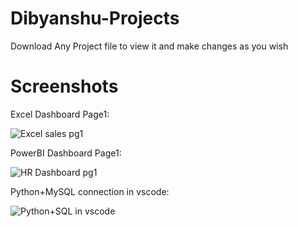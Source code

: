 # Dibyanshu-Projects
Download Any Project file to view it and make changes as you wish 

# Screenshots

Excel Dashboard Page1:

![Excel sales pg1](https://github.com/user-attachments/assets/9e24a96a-a12e-4c2b-ac63-be043ac16164)

PowerBI Dashboard Page1:

![HR Dashboard pg1](https://github.com/user-attachments/assets/3d488531-3dfa-4e03-b0c6-f0700d313733)

Python+MySQL connection in vscode:

![Python+SQL in vscode](https://github.com/user-attachments/assets/6df4ec35-cf7f-48bc-a22a-a68dbc870138)
